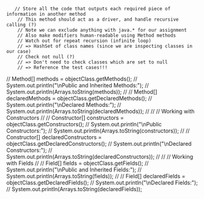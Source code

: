        // Store all the code that outputs each required piece of information in another method
        // This method should act as a driver, and handle recursive calling (?)
        // Note we can exclude anything with java.* for our assignment
        // Also make modifiers human-readable using Method methods
        // Watch out for repeat recursion (infinite loop)
        // => HashSet of class names (since we are inspecting classes in our case)
        // Check not null (?)
        // => Don't need to check classes which are set to null
        // => Reference the test cases!!!

//        Method[] methods = objectClass.getMethods();
//        System.out.println("\nPublic and Inherited Methods:");
//        System.out.println(Arrays.toString(methods));
//
//        Method[] declaredMethods = objectClass.getDeclaredMethods();
//        System.out.println("\nDeclared Methods:");
//        System.out.println(Arrays.toString(declaredMethods));
//
//        // Working with Constructors
//
//        Constructor[] constructors = objectClass.getConstructors();
//        System.out.println("\nPublic Constructors:");
//        System.out.println(Arrays.toString(constructors));
//
//        Constructor[] declaredConstructors = objectClass.getDeclaredConstructors();
//        System.out.println("\nDeclared Constructors:");
//        System.out.println(Arrays.toString(declaredConstructors));
//
//        // Working with Fields
//
//        Field[] fields = objectClass.getFields();
//        System.out.println("\nPublic and Inherited Fields:");
//        System.out.println(Arrays.toString(fields));
//
//        Field[] declaredFields = objectClass.getDeclaredFields();
//        System.out.println("\nDeclared Fields:");
//        System.out.println(Arrays.toString(declaredFields));